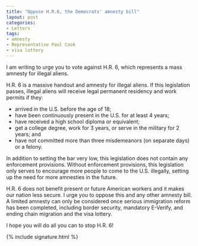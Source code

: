 ```yaml
---
title: "Oppose H.R.6, the Democrats' amnesty bill"
layout: post
categories:
- Letters
tags:
- amnesty
- Representative Paul Cook
- visa lottery
---
```


I am writing to urge you to vote against H.R. 6, which represents a mass amnesty for illegal aliens.

H.R. 6 is a massive handout and amnesty for illegal aliens. If this legislation passes, illegal aliens will receive legal permanent residency and work permits if they:

- arrived in the U.S. before the age of 18;
- have been continuously present in the U.S. for at least 4 years;
- have received a high school diploma or equivalent;
- get a college degree, work for 3 years, or serve in the military for 2 years; and
- have not committed more than three misdemeanors (on separate days) or a felony.

In addition to setting the bar very low, this legislation does not contain any enforcement provisions. Without enforcement provisions, this legislation only serves to encourage more people to come to the U.S. illegally, setting up the need for more amnesties in the future.

H.R. 6 does not benefit present or future American workers and it makes our nation less secure. I urge you to oppose this and any other amnesty bill. A limited amnesty can only be considered once serious immigration reform has been completed, including border security, mandatory E-Verify, and ending chain migration and the visa lottery.

I hope you will do all you can to stop H.R. 6!

{% include signature.html %}
